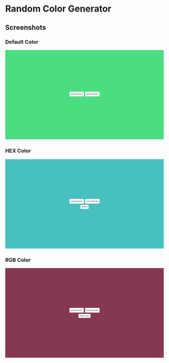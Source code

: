 # Random Color Generator

## Screenshots

### Default Color
![Default Color](./Default.png)

### HEX Color
![HEX Color](./HEX.png)

### RGB Color
![RGB Color](./RGB.png)
